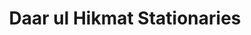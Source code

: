 ---
title: "Daar ul Hikmat Stationaries"
url: /maotra/daar-ul-hikmat-stationaries/
shop: Supermarkt
---